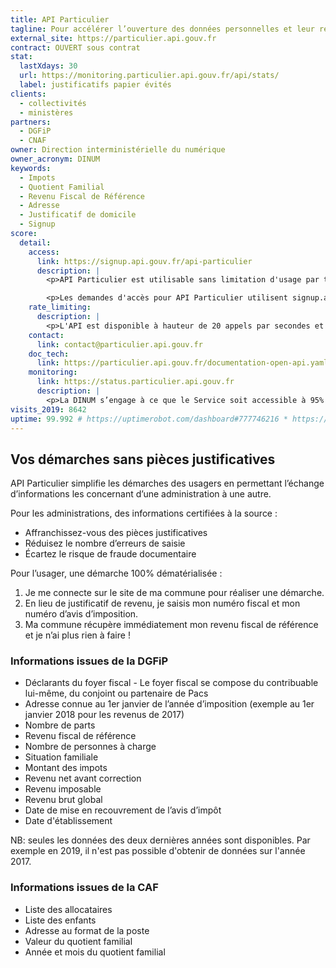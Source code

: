 ```yaml
---
title: API Particulier
tagline: Pour accélérer l’ouverture des données personnelles et leur réutilisation, automatisez vos demandes de pièces justificatives
external_site: https://particulier.api.gouv.fr
contract: OUVERT sous contrat
stat:
  lastXdays: 30
  url: https://monitoring.particulier.api.gouv.fr/api/stats/
  label: justificatifs papier évités
clients:
  - collectivités
  - ministères
partners:
  - DGFiP
  - CNAF
owner: Direction interministérielle du numérique
owner_acronym: DINUM
keywords:
  - Impots
  - Quotient Familial
  - Revenu Fiscal de Référence
  - Adresse
  - Justificatif de domicile
  - Signup
score:
  detail:
    access:
      link: https://signup.api.gouv.fr/api-particulier
      description: |
        <p>API Particulier est utilisable sans limitation d'usage par toute collectivité et ministère justifiant de la nécessité de recueillir une information personnelle pour une démarche administrative (justificatif de domicile, revenu fiscal de référence, etc).</p>

        <p>Les demandes d'accès pour API Particulier utilisent signup.api.gouv.fr, un outil mis à disposition pour toutes les API catalogués sur api.gouv.fr.</p>
    rate_limiting:
      description: |
        <p>L'API est disponible à hauteur de 20 appels par secondes et par jetons d'accès.</p>
    contact:
      link: contact@particulier.api.gouv.fr
    doc_tech:
      link: https://particulier.api.gouv.fr/documentation-open-api.yaml
    monitoring:
      link: https://status.particulier.api.gouv.fr
      description: |
        <p>La DINUM s’engage à ce que le Service soit accessible à 95% et la DINUM s’engage à améliorer progressivement ce rendement.</p>
visits_2019: 8642
uptime: 99.992 # https://uptimerobot.com/dashboard#777746216 * https://uptimerobot.com/dashboard#778826562 / 2
---
```


## Vos démarches sans pièces justificatives

API Particulier simplifie les démarches des usagers en permettant l’échange d’informations les concernant d’une administration à une autre.

Pour les administrations, des informations certifiées à la source :

- Affranchissez-vous des pièces justificatives
- Réduisez le nombre d’erreurs de saisie
- Écartez le risque de fraude documentaire

Pour l’usager, une démarche 100% dématérialisée :

1. Je me connecte sur le site de ma commune pour réaliser une démarche.
2. En lieu de justificatif de revenu, je saisis mon numéro fiscal et mon numéro d’avis d’imposition.
3. Ma commune récupère immédiatement mon revenu fiscal de référence et je n’ai plus rien à faire !

### Informations issues de la DGFiP

- Déclarants du foyer fiscal - Le foyer fiscal se compose du contribuable lui-même, du conjoint ou partenaire de Pacs
- Adresse connue au 1er janvier de l’année d’imposition (exemple au 1er janvier 2018 pour les revenus de 2017)
- Nombre de parts
- Revenu fiscal de référence
- Nombre de personnes à charge
- Situation familiale
- Montant des impots
- Revenu net avant correction
- Revenu imposable
- Revenu brut global
- Date de mise en recouvrement de l’avis d’impôt
- Date d'établissement

NB: seules les données des deux dernières années sont disponibles. Par exemple en 2019, il n'est pas possible d'obtenir de données sur l'année 2017.

### Informations issues de la CAF

- Liste des allocataires
- Liste des enfants
- Adresse au format de la poste
- Valeur du quotient familial
- Année et mois du quotient familial
